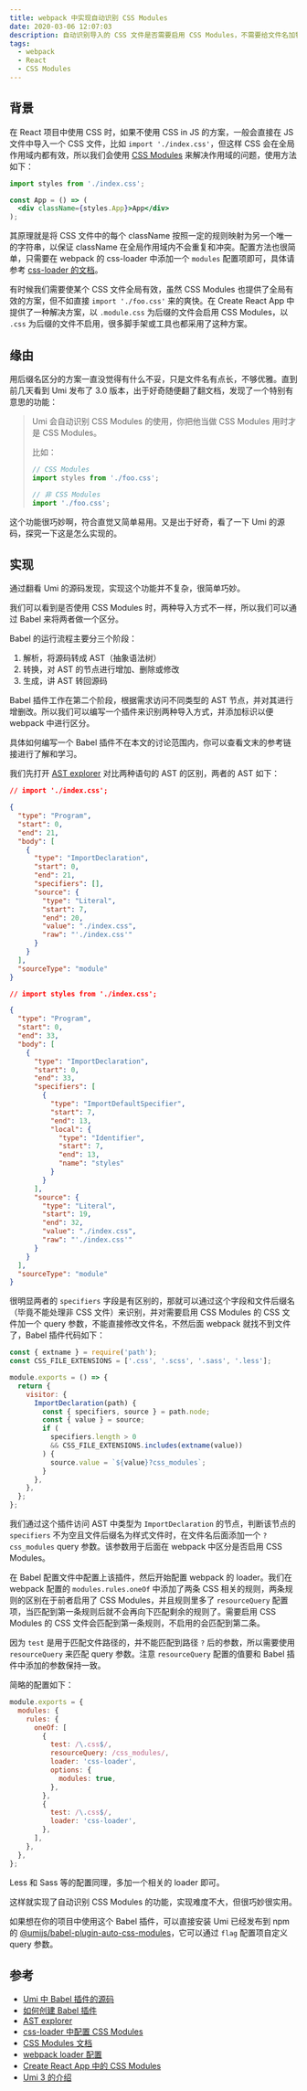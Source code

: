 ```yaml
---
title: webpack 中实现自动识别 CSS Modules
date: 2020-03-06 12:07:03
description: 自动识别导入的 CSS 文件是否需要启用 CSS Modules，不需要给文件名加特殊标记。
tags:
  - webpack
  - React
  - CSS Modules
---
```


## 背景

在 React 项目中使用 CSS 时，如果不使用 CSS in JS 的方案，一般会直接在 JS 文件中导入一个 CSS 文件，比如 `import './index.css'`，但这样 CSS 会在全局作用域内都有效，所以我们会使用 [CSS Modules](https://github.com/css-modules/css-modules) 来解决作用域的问题，使用方法如下：

```jsx
import styles from './index.css';

const App = () => (
  <div className={styles.App}>App</div>
);
```

其原理就是将 CSS 文件中的每个 className 按照一定的规则映射为另一个唯一的字符串，以保证 className 在全局作用域内不会重复和冲突。配置方法也很简单，只需要在 webpack 的 css-loader 中添加一个 `modules` 配置项即可，具体请参考 [css-loader 的文档](https://github.com/webpack-contrib/css-loader#modules)。

有时候我们需要使某个 CSS 文件全局有效，虽然 CSS Modules 也提供了全局有效的方案，但不如直接 `import './foo.css'` 来的爽快。在 Create React App 中提供了一种解决方案，以 `.module.css` 为后缀的文件会启用 CSS Modules，以 `.css` 为后缀的文件不启用，很多脚手架或工具也都采用了这种方案。

## 缘由

用后缀名区分的方案一直没觉得有什么不妥，只是文件名有点长，不够优雅。直到前几天看到 Umi 发布了 3.0 版本，出于好奇随便翻了翻文档，发现了一个特别有意思的功能：

> Umi 会自动识别 CSS Modules 的使用，你把他当做 CSS Modules 用时才是 CSS Modules。
>
> 比如：
>
> ```javascript
> // CSS Modules
> import styles from './foo.css';
> 
> // 非 CSS Modules
> import './foo.css';
> ```

这个功能很巧妙啊，符合直觉又简单易用。又是出于好奇，看了一下 Umi 的源码，探究一下这是怎么实现的。

## 实现

通过翻看 Umi 的源码发现，实现这个功能并不复杂，很简单巧妙。

我们可以看到是否使用 CSS Modules 时，两种导入方式不一样，所以我们可以通过 Babel 来将两者做一个区分。

Babel 的运行流程主要分三个阶段：

1. 解析，将源码转成 AST（抽象语法树）
2. 转换，对 AST 的节点进行增加、删除或修改
3. 生成，讲 AST 转回源码

Babel 插件工作在第二个阶段，根据需求访问不同类型的 AST 节点，并对其进行增删改。所以我们可以编写一个插件来识别两种导入方式，并添加标识以便 webpack 中进行区分。

具体如何编写一个 Babel 插件不在本文的讨论范围内，你可以查看文末的参考链接进行了解和学习。

我们先打开 [AST explorer](https://astexplorer.net/) 对比两种语句的 AST 的区别，两者的 AST 如下：

```json
// import './index.css';

{
  "type": "Program",
  "start": 0,
  "end": 21,
  "body": [
    {
      "type": "ImportDeclaration",
      "start": 0,
      "end": 21,
      "specifiers": [],
      "source": {
        "type": "Literal",
        "start": 7,
        "end": 20,
        "value": "./index.css",
        "raw": "'./index.css'"
      }
    }
  ],
  "sourceType": "module"
}
```

```json
// import styles from './index.css';

{
  "type": "Program",
  "start": 0,
  "end": 33,
  "body": [
    {
      "type": "ImportDeclaration",
      "start": 0,
      "end": 33,
      "specifiers": [
        {
          "type": "ImportDefaultSpecifier",
          "start": 7,
          "end": 13,
          "local": {
            "type": "Identifier",
            "start": 7,
            "end": 13,
            "name": "styles"
          }
        }
      ],
      "source": {
        "type": "Literal",
        "start": 19,
        "end": 32,
        "value": "./index.css",
        "raw": "'./index.css'"
      }
    }
  ],
  "sourceType": "module"
}
```

很明显两者的 `specifiers` 字段是有区别的，那就可以通过这个字段和文件后缀名（毕竟不能处理非 CSS 文件）来识别，并对需要启用 CSS Modules 的 CSS 文件加一个 query 参数，不能直接修改文件名，不然后面 webpack 就找不到文件了，Babel 插件代码如下：

```javascript
const { extname } = require('path');
const CSS_FILE_EXTENSIONS = ['.css', '.scss', '.sass', '.less'];

module.exports = () => {
  return {
    visitor: {
      ImportDeclaration(path) {
        const { specifiers, source } = path.node;
        const { value } = source;
        if (
          specifiers.length > 0
          && CSS_FILE_EXTENSIONS.includes(extname(value))
        ) {
          source.value = `${value}?css_modules`;
        }
      },
    },
  };
};
```

我们通过这个插件访问 AST 中类型为 `ImportDeclaration` 的节点，判断该节点的 `specifiers` 不为空且文件后缀名为样式文件时，在文件名后面添加一个 `?css_modules` query 参数。该参数用于后面在 webpack 中区分是否启用 CSS Modules。

在 Babel 配置文件中配置上该插件，然后开始配置 webpack 的 loader。我们在 webpack 配置的 `modules.rules.oneOf` 中添加了两条 CSS 相关的规则，两条规则的区别在于前者启用了 CSS Modules，并且规则里多了 `resourceQuery` 配置项，当匹配到第一条规则后就不会再向下匹配剩余的规则了。需要启用 CSS Modules 的 CSS 文件会匹配到第一条规则，不启用的会匹配到第二条。

因为 `test` 是用于匹配文件路径的，并不能匹配到路径 `?` 后的参数，所以需要使用 `resourceQuery` 来匹配 query 参数。注意 `resourceQuery` 配置的值要和 Babel 插件中添加的参数保持一致。

简略的配置如下：

```javascript
module.exports = {
  modules: {
    rules: {
      oneOf: [
        {
          test: /\.css$/,
          resourceQuery: /css_modules/,
          loader: 'css-loader',
          options: {
            modules: true,
          },
        },
        {
          test: /\.css$/,
          loader: 'css-loader',
        },
      ],
    },
  },
};
```

Less 和 Sass 等的配置同理，多加一个相关的 loader 即可。

这样就实现了自动识别 CSS Modules 的功能，实现难度不大，但很巧妙很实用。

如果想在你的项目中使用这个 Babel 插件，可以直接安装 Umi 已经发布到 npm 的 [@umijs/babel-plugin-auto-css-modules](https://www.npmjs.com/package/@umijs/babel-plugin-auto-css-modules)，它可以通过 `flag` 配置项自定义 query 参数。

## 参考

* [Umi 中 Babel 插件的源码](https://github.com/umijs/umi/tree/master/packages/babel-plugin-auto-css-modules)
* [如何创建 Babel 插件](https://github.com/jamiebuilds/babel-handbook/blob/master/translations/zh-Hans/plugin-handbook.md)
* [AST explorer](https://astexplorer.net/)
* [css-loader 中配置 CSS Modules](https://github.com/webpack-contrib/css-loader#modules)
* [CSS Modules 文档](https://github.com/css-modules/css-modules)
* [webpack loader 配置](https://webpack.js.org/configuration/module/#rule)
* [Create React App 中的 CSS Modules](https://create-react-app.dev/docs/adding-a-css-modules-stylesheet)
* [Umi 3 的介绍](https://github.com/sorrycc/blog/issues/92)
